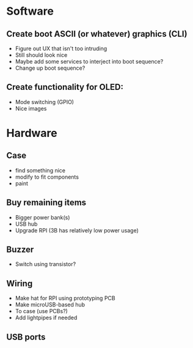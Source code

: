 # Software


## Create boot ASCII (or whatever) graphics (CLI)
- Figure out UX that isn't too intruding
- Still should look nice
- Maybe add some services to interject into boot sequence?
- Change up boot sequence?

## Create functionality for OLED:
- Mode switching (GPIO)
- Nice images

# Hardware

## Case
- find something nice
- modify to fit components
- paint

## Buy remaining items
- Bigger power bank(s)
- USB hub
- Upgrade RPI (3B has relatively low power usage)

## Buzzer
- Switch using transistor?

## Wiring
- Make hat for RPI using prototyping PCB
- Make microUSB-based hub
- To case (use PCBs?)
- Add lightpipes if needed

## USB ports
